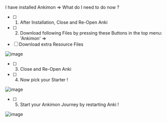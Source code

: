 I have installed Ankimon => What do I need to do now ?

- [ ] 1.  After Installation, Close and Re-Open Anki
- [ ] 2. Download following Files by pressing these Buttons in the top menu: 'Ankimon' =>
- [ ] Download extra Resource Files

![image](https://github.com/Unlucky-Life/ankimon/assets/77027147/e726ebaf-aaee-4bb8-a50f-1f9cb5b4eadd)
- [ ] 3. Close and Re-Open Anki
- [ ] 4. Now pick your Starter !

![image](https://github.com/Unlucky-Life/ankimon/assets/77027147/55cfae77-f710-46a7-a27f-f9310cf65cd2)

- [ ] 5. Start your Ankimon Journey by restarting Anki !

![image](https://github.com/Unlucky-Life/ankimon/assets/77027147/b68a857a-be83-4e00-9539-86b62650d2ed)

